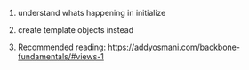 1. understand whats happening in initialize
2. create template objects instead

3. Recommended reading: https://addyosmani.com/backbone-fundamentals/#views-1
